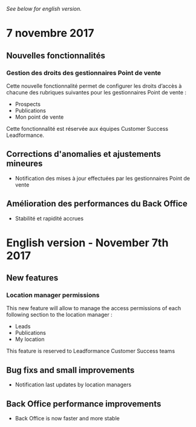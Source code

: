 *See below for english version.*

# 7 novembre 2017 
## Nouvelles fonctionnalités

### Gestion des droits des gestionnaires Point de vente
Cette nouvelle fonctionnalité permet de configurer les droits d’accès à chacune des rubriques suivantes pour les gestionnaires Point de vente :
* Prospects
* Publications
* Mon point de vente

Cette fonctionnalité est réservée aux équipes Customer Success Leadformance.

## Corrections d'anomalies et ajustements mineures
* Notification des mises à jour effectuées par les gestionnaires Point de vente

## Amélioration des performances du Back Office
* Stabilité et rapidité accrues 
# English version - November 7th 2017 
## New features

###  Location manager permissions
This new feature will allow to manage the access permissions of each following section to the location manager :
* Leads
* Publications
* My location

This feature is reserved to Leadformance Customer Success teams

## Bug fixs and small improvements
* Notification last updates by location managers

## Back Office performance improvements
* Back Office is now faster and more stable

